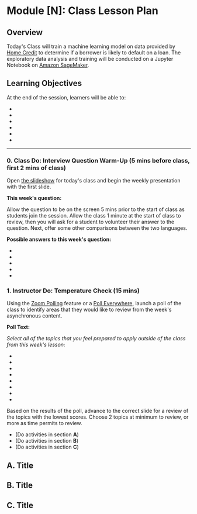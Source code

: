 # Module [N]: Class Lesson Plan

## Overview

Today's Class will train a machine learning model on data provided by [Home Credit](http://www.homecredit.net/) to determine if a borrower is likely to default on a loan. The exploratory data analysis and training will be conducted on a Jupyter Notebook on [Amazon SageMaker](https://aws.amazon.com/sagemaker/).

## Learning Objectives

At the end of the session, learners will be able to:
 
* 

* 

* 

* 

* 

* 

- - -

### 0. Class Do: Interview Question Warm-Up (5 mins before class, first 2 mins of class) 

Open [the slideshow]() for today's class and begin the weekly presentation with the first slide. 

**This week's question:** 

Allow the question to be on the screen 5 mins prior to the start of class as students join the session. Allow the class 1 minute at the start of class to review, then you will ask for a student to volunteer their answer to the question. Next, offer some other comparisons between the two languages.

**Possible answers to this week's question:**

* 
* 
* 
* 
* 

### 1. Instructor Do: Temperature Check (15 mins)
Using the [Zoom Polling](https://support.zoom.us/hc/en-us/articles/213756303-Polling-for-Meetings) feature or a [Poll Everywhere](http://www.polleverywhere.com), launch a poll of the class to identify areas that they would like to review from the week's asynchronous content. 

**Poll Text:**

*Select all of the topics that you feel prepared to apply outside of the class from this week's lesson:*

* 
* 
* 
* 
* 
* 
* 
* 

Based on the results of the poll, advance to the correct slide for a review of the topics with the lowest scores. Choose 2 topics at minimum to review, or more as time permits to review.

* (Do activities in section **A**)
* (Do activities in section **B**)
* (Do activities in section **C**)


## A. Title

## B. Title

## C. Title

